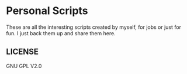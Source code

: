 Personal Scripts
================
These are all the interesting scripts created by myself, for jobs or just for fun. I just back them up and share them here.

LICENSE
-------
GNU GPL V2.0
